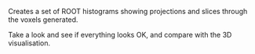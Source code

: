 Creates a set of ROOT histograms showing projections and slices through the voxels generated.

Take a look and see if everything looks OK, and compare with the 3D visualisation.
